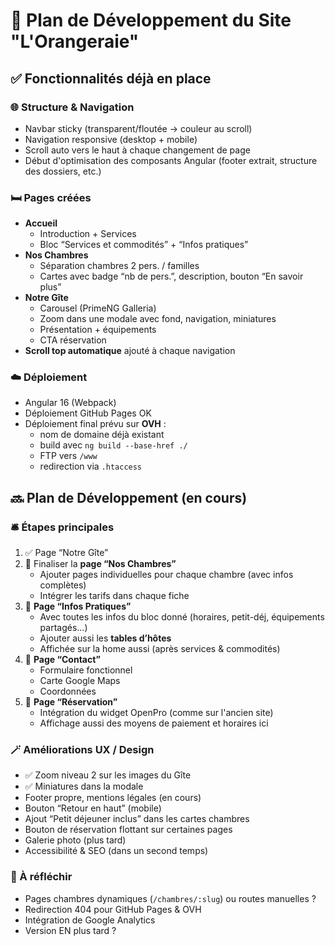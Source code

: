 
# 📌 Plan de Développement du Site "L'Orangeraie"

## ✅ Fonctionnalités déjà en place

### 🌐 Structure & Navigation
- Navbar sticky (transparent/floutée → couleur au scroll)
- Navigation responsive (desktop + mobile)
- Scroll auto vers le haut à chaque changement de page
- Début d'optimisation des composants Angular (footer extrait, structure des dossiers, etc.)

### 🛏️ Pages créées
- **Accueil**
  - Introduction + Services
  - Bloc “Services et commodités” + “Infos pratiques”
- **Nos Chambres**
  - Séparation chambres 2 pers. / familles
  - Cartes avec badge “nb de pers.”, description, bouton “En savoir plus”
- **Notre Gîte**
  - Carousel (PrimeNG Galleria)
  - Zoom dans une modale avec fond, navigation, miniatures
  - Présentation + équipements
  - CTA réservation
- **Scroll top automatique** ajouté à chaque navigation

### ☁️ Déploiement
- Angular 16 (Webpack)
- Déploiement GitHub Pages OK
- Déploiement final prévu sur **OVH** :
  - nom de domaine déjà existant
  - build avec `ng build --base-href ./`
  - FTP vers `/www`
  - redirection via `.htaccess`

## 🔜 Plan de Développement (en cours)

### 🛎️ Étapes principales
1. ✅ Page “Notre Gîte”
2. 🔄 Finaliser la **page “Nos Chambres”**
   - Ajouter pages individuelles pour chaque chambre (avec infos complètes)
   - Intégrer les tarifs dans chaque fiche
3. 🔧 **Page “Infos Pratiques”**
   - Avec toutes les infos du bloc donné (horaires, petit-déj, équipements partagés…)
   - Ajouter aussi les **tables d’hôtes**
   - Affichée sur la home aussi (après services & commodités)
4. 📍 **Page “Contact”**
   - Formulaire fonctionnel
   - Carte Google Maps
   - Coordonnées
5. 📅 **Page “Réservation”**
   - Intégration du widget OpenPro (comme sur l'ancien site)
   - Affichage aussi des moyens de paiement et horaires ici

### 🪄 Améliorations UX / Design
- ✅ Zoom niveau 2 sur les images du Gîte
- ✅ Miniatures dans la modale
- Footer propre, mentions légales (en cours)
- Bouton “Retour en haut” (mobile)
- Ajout “Petit déjeuner inclus” dans les cartes chambres
- Bouton de réservation flottant sur certaines pages
- Galerie photo (plus tard)
- Accessibilité & SEO (dans un second temps)

### 🧠 À réfléchir
- Pages chambres dynamiques (`/chambres/:slug`) ou routes manuelles ?
- Redirection 404 pour GitHub Pages & OVH
- Intégration de Google Analytics
- Version EN plus tard ?
